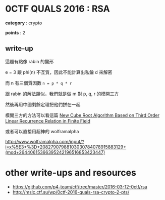 # 0CTF QUALS 2016 : RSA

**category** : crypto

**points** : 2

## write-up

這題有點像 rabin 的變形

e = 3 跟 phi(n) 不互質，因此不能計算出私鑰 d 來解密

而 n 有三個質因數 `n = p * q * r`

跟 rabin 的解法類似，我們就是做 m 對 p, q, r 的模開三方

然後再用中國剩餘定理把他們拼在一起

模開三方的方法可以看這篇 [New Cube Root Algorithm Based on
Third Order Linear Recurrence Relation in Finite Field](http://eprint.iacr.org/2013/024.pdf)

或者可以直接用超神的 wolframalpha

http://www.wolframalpha.com/input/?i=x%5E3+%3D+20827907988103030784078915883129+(mod+26440615366395242196516853423447)

# other write-ups and resources

* https://github.com/p4-team/ctf/tree/master/2016-03-12-0ctf/rsa
* http://mslc.ctf.su/wp/0ctf-2016-quals-rsa-crypto-2-pts/
